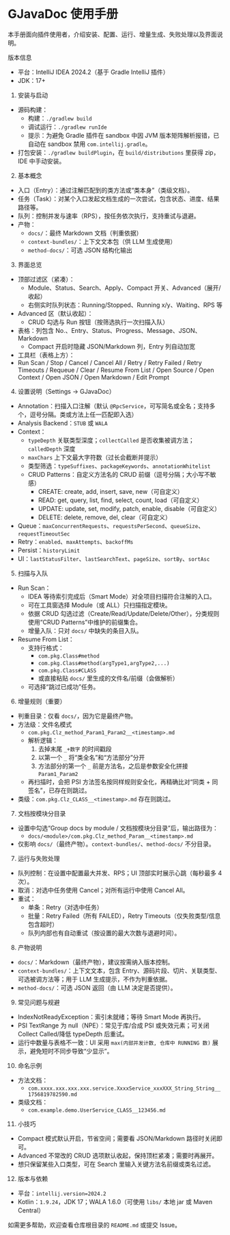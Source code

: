 # GJavaDoc 使用手册

本手册面向插件使用者，介绍安装、配置、运行、增量生成、失败处理以及界面说明。

版本信息
- 平台：IntelliJ IDEA 2024.2（基于 Gradle IntelliJ 插件）
- JDK：17+

1. 安装与启动
- 源码构建：
  - 构建：`./gradlew build`
  - 调试运行：`./gradlew runIde`
  - 提示：为避免 Gradle 插件在 sandbox 中因 JVM 版本矩阵解析报错，已自动在 sandbox 禁用 `com.intellij.gradle`。
- 打包安装：`./gradlew buildPlugin`，在 `build/distributions` 里获得 zip，IDE 中手动安装。

2. 基本概念
- 入口（Entry）：通过注解匹配到的类方法或“类本身”（类级文档）。
- 任务（Task）：对某个入口发起文档生成的一次尝试，包含状态、进度、结果路径等。
- 队列：控制并发与速率（RPS），按任务依次执行，支持重试与退避。
- 产物：
  - `docs/`：最终 Markdown 文档（判重依据）
  - `context-bundles/`：上下文文本包（供 LLM 生成使用）
  - `method-docs/`：可选 JSON 结构化输出

3. 界面总览
- 顶部过滤区（紧凑）：
  - Module、Status、Search、Apply、Compact 开关、Advanced（展开/收起）
  - 右侧实时队列状态：Running/Stopped、Running x/y、Waiting、RPS 等
- Advanced 区（默认收起）：
  - CRUD 勾选与 Run 按钮（按筛选执行一次扫描入队）
- 表格：列包含 No.、Entry、Status、Progress、Message、JSON、Markdown
  - Compact 开启时隐藏 JSON/Markdown 列，Entry 列自动加宽
- 工具栏（表格上方）：
 - Run Scan / Stop / Cancel / Cancel All / Retry / Retry Failed / Retry Timeouts / Requeue / Clear / Resume From List / Open Source / Open Context / Open JSON / Open Markdown / Edit Prompt

4. 设置说明（Settings → GJavaDoc）
- Annotation：扫描入口注解（默认 `@RpcService`，可写简名或全名；支持多个，逗号分隔。类或方法上任一匹配即入选）
- Analysis Backend：`STUB` 或 `WALA`
- Context：
  - `typeDepth` 关联类型深度；`collectCalled` 是否收集被调方法；`calledDepth` 深度
  - `maxChars` 上下文最大字符数（过长会截断并提示）
  - 类型筛选：`typeSuffixes`、`packageKeywords`、`annotationWhitelist`
  - CRUD Patterns：自定义方法名的 CRUD 前缀（逗号分隔；大小写不敏感）
    - CREATE: create, add, insert, save, new（可自定义）
    - READ: get, query, list, find, select, count, load（可自定义）
    - UPDATE: update, set, modify, patch, enable, disable（可自定义）
    - DELETE: delete, remove, del, clear（可自定义）
- Queue：`maxConcurrentRequests`、`requestsPerSecond`、`queueSize`、`requestTimeoutSec`
- Retry：`enabled`、`maxAttempts`、`backoffMs`
- Persist：`historyLimit`
 - UI：`lastStatusFilter`、`lastSearchText`、`pageSize`、`sortBy`、`sortAsc`

5. 扫描与入队
- Run Scan：
  - IDEA 等待索引完成后（Smart Mode）对全项目扫描符合注解的入口。
  - 可在工具窗选择 Module（或 ALL）只扫描指定模块。
  - 依据 CRUD 勾选过滤（Create/Read/Update/Delete/Other），分类规则使用“CRUD Patterns”中维护的前缀集合。
  - 增量入队：只对 `docs/` 中缺失的条目入队。
- Resume From List：
  - 支持行格式：
    - `com.pkg.Class#method`
    - `com.pkg.Class#method(argType1,argType2,...)`
    - `com.pkg.Class#CLASS`
    - 或直接粘贴 `docs/` 里生成的文件名/前缀（会做解析）
  - 可选择“跳过已成功”任务。

6. 增量规则（重要）
- 判重目录：仅看 `docs/`，因为它是最终产物。
- 方法级：文件名模式
  - `com.pkg.Clz_method_Param1_Param2__<timestamp>.md`
  - 解析逻辑：
    1) 去掉末尾 `_+数字` 的时间戳段
    2) 以第一个 `_` 将“类全名”和“方法部分”分开
    3) 方法部分的第一个 `_` 前是方法名，之后是参数安全化拼接 `Param1_Param2`
  - 再扫描时，会把 PSI 方法签名按同样规则安全化，再精确比对“同类 + 同签名”，已存在则跳过。
- 类级：`com.pkg.Clz_CLASS__<timestamp>.md` 存在则跳过。

7. 文档按模块分目录
- 设置中勾选“Group docs by module / 文档按模块分目录”后，输出路径为：
  - `docs/<module>/com.pkg.Clz_method_Param__<timestamp>.md`
- 仅影响 `docs/`（最终产物）。`context-bundles/`、`method-docs/` 不分目录。

7. 运行与失败处理
- 队列控制：在设置中配置最大并发、RPS；UI 顶部实时展示心跳（每秒最多 4 次）。
- 取消：对选中任务使用 Cancel；对所有运行中使用 Cancel All。
- 重试：
  - 单条：Retry（对选中任务）
  - 批量：Retry Failed（所有 FAILED），Retry Timeouts（仅失败类型/信息包含超时）
  - 队列内部也有自动重试（按设置的最大次数与退避时间）。

8. 产物说明
- `docs/`：Markdown（最终产物），建议按需纳入版本控制。
- `context-bundles/`：上下文文本，包含 Entry、源码片段、切片、关联类型、可选被调方法等；用于 LLM 生成提示，不作为判重依据。
- `method-docs/`：可选 JSON 返回（由 LLM 决定是否提供）。

9. 常见问题与规避
- IndexNotReadyException：索引未就绪；等待 Smart Mode 再执行。
- PSI TextRange 为 null（NPE）：常见于库/合成 PSI 或失效元素；可关闭 Collect Called/降低 typeDepth 后重试。
- 运行中数量与表格不一致：UI 采用 `max(内部并发计数, 仓库中 RUNNING 数)` 展示，避免短时不同步导致“少显示”。

10. 命名示例
- 方法文档：
  - `com.xxxx.xxx.xxx.xxx.service.XxxxService_xxxXXX_String_String__1756819782590.md`
- 类级文档：
  - `com.example.demo.UserService_CLASS__123456.md`

11. 小技巧
- Compact 模式默认开启，节省空间；需要看 JSON/Markdown 路径时关闭即可。
- Advanced 不常改的 CRUD 选项默认收起，保持顶栏紧凑；需要时再展开。
- 想只保留某些入口类型，可在 Search 里输入关键方法名前缀或类名过滤。

12. 版本与依赖
- 平台：`intellij.version=2024.2`
- Kotlin：`1.9.24`，JDK 17；WALA 1.6.0（可使用 `libs/` 本地 jar 或 Maven Central）

如需更多帮助，欢迎查看仓库根目录的 `README.md` 或提交 Issue。
